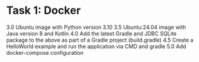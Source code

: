 # Task 1: Docker

3.0 Ubuntu image with Python version 3.10
3.5 Ubuntu:24.04 image with Java version 8 and Kotlin
4.0 Add the latest Gradle and JDBC SQLite package to the above as part of a Gradle project (build.gradle)
4.5 Create a HelloWorld example and run the application via CMD and gradle
5.0 Add docker-compose configuration